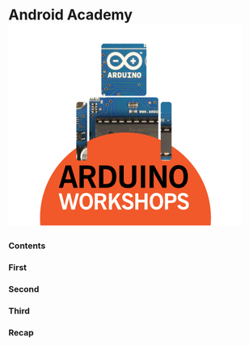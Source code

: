 Android Academy
![logo](https://raw.githubusercontent.com/domhnallohanlon/deckdown/master/img/ardLogo.png)
=================
### Contents

### First

### Second

### Third

### Recap


[logo]:/img/appLogo.png


